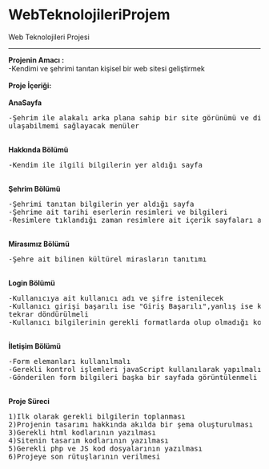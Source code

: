 # WebTeknolojileriProjem
Web Teknolojileri Projesi
<hr>
<b>Projenin Amacı :</b>
<br>
-Kendimi ve şehrimi tanıtan kişisel bir web sitesi geliştirmek<br>
<br><b>Proje İçeriği:</b><br><br>
<b>AnaSayfa</b>
<br>
<pre>-Şehrim ile alakalı arka plana sahip bir site görünümü ve diğer sayfalara
ulaşabilmemi sağlayacak menüler</pre>
<br><b>Hakkında Bölümü</b>
<br>
<pre>-Kendim ile ilgili bilgilerin yer aldığı sayfa
</pre>
<br>
<b>Şehrim Bölümü</b><br>
<pre>
-Şehrimi tanıtan bilgilerin yer aldığı sayfa
-Şehrime ait tarihi eserlerin resimleri ve bilgileri
-Resimlere tıklandığı zaman resimlere ait içerik sayfaları açılacak
</pre>
<br>
<b>Mirasımız Bölümü</b>
<br>
<pre>-Şehre ait bilinen kültürel mirasların tanıtımı</pre>
<br>
<b>Login Bölümü</b><br>
<pre>
-Kullanıcıya ait kullanıcı adı ve şifre istenilecek
-Kullanıcı girişi başarılı ise "Giriş Başarılı",yanlış ise kullanıcı login sayfasına
tekrar döndürülmeli
-Kullanıcı bilgilerinin gerekli formatlarda olup olmadığı kontrol edilmeli
</pre>
<br>
<b>İletişim Bölümü</b><br>
<pre>
-Form elemanları kullanılmalı
-Gerekli kontrol işlemleri javaScript kullanılarak yapılmalı
-Gönderilen form bilgileri başka bir sayfada görüntülenmeli
</pre>
<br>
<b>Proje Süreci</b><br>
<pre>
1)Ilk olarak gerekli bilgilerin toplanması
2)Projenin tasarımı hakkında akılda bir şema oluşturulması
3)Gerekli html kodlarının yazılması
4)Sitenin tasarım kodlarının yazılması
5)Gerekli php ve JS kod dosyalarının yazılması
6)Projeye son rütuşlarının verilmesi
</pre>

